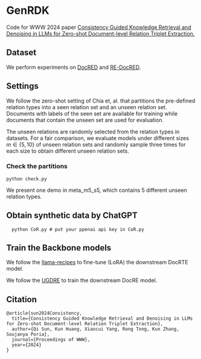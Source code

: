 # GenRDK
Code for WWW 2024 paper [Consistency Guided Knowledge Retrieval and Denoising in LLMs for Zero-shot Document-level Relation Triplet Extraction.](https://arxiv.org/abs/2401.13598)
## Dataset
We perform experiments on [DocRED](https://github.com/thunlp/DocRED) and [RE-DocRED](https://github.com/tonytan48/re-docred).
## Settings
We follow the zero-shot setting of Chia et, al. that partitions the pre-defined relation types into a seen relation set and an unseen relation set. Documents with labels of the seen set are available for training while documents that contain the unseen set are used for evaluation. 

The unseen relations are randomly selected from the relation types in datasets. For a fair comparison, we evaluate models under different sizes $m\in\{5,10\}$ of unseen relation sets and randomly sample three times for each size to obtain different unseen relation sets. 
### Check the partitions
```
python check.py
```
We present one demo in meta_m5_s5, which contains 5 different unseen relation types.
## Obtain synthetic data by ChatGPT
```
  python CoR.py # put your ppenai api key in CoR.py
```
## Train the Backbone models
We follow the [llama-recipes](https://github.com/meta-llama/llama-recipes) to fine-tune (LoRA) the downstream DocRTE model.

We follow the [UGDRE](https://github.com/QiSun123/UGDRE) to train the downstream DocRE model.
## Citation
```
@article{sun2024Consistency,
  title={Consistency Guided Knowledge Retrieval and Denoising in LLMs for Zero-shot Document-level Relation Triplet Extraction},
  author={Qi Sun, Kun Huang, Xiaocui Yang, Rong Tong, Kun Zhang, Soujanya Poria},
  journal={Proceedings of WWW},
  year={2024}
}
```

